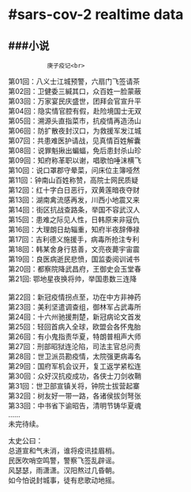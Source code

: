 #sars-cov-2 realtime data
====


###小说
-----
               庚子疫记<br>
第01回：八义士江城预警，六扇门飞签请茶<br>
第02回：卫健委三緘其口，众百姓一脸蒙蔽<br>
第03回：万家宴民庆盛世，团拜会官宣升平<br>
第04回：隐实情官腔有假，赴险境国士无双<br>
第05回：溯源头直指菜市，抗疫情再造汤山<br>
第06回：防扩散夜封汉口，为救援军发江城<br>
第07回：共患难医护请战，见真情百姓解囊<br>
第08回：说罪魁揪出蝙蝠，免后患封杀山珍<br>
第09回：知府称革职以谢，唱歌怕唾沫横飞<br>
第10回：说口罩郡守晕菜，问床位主簿哑然<br>
第11回：钟南山百姓称赞，高院士网民质疑<br>
第12回：红十字白日恶行，双黄莲暗夜夺财<br>
第13回：湖南禽流感再发，川西小地震又来<br>
第14回：街区抗战查路条，举国不容武汉人<br>
第15回：患难之际见人性，日韩原来非寇仇<br>
第16回：大理朗日劫辎重，知府半夜辞俸禄<br>
第17回：吉利德义施援手，病毒所抢注专利<br>
第18回：韩某舍身行慈善，文亮夜薨宇宙震<br>
第19回：良医病逝民悲愤，国监委阅训诫书<br>
第20回：都察院降武昌府，王御史会玉堂春<br>
第21回: 鄂地星夜换将帅，举国患数三连降<br>      
第22回：新冠疫情拐点至，功在中方非神药<br>
第23回：美利坚遣调查组，御林军占武毒所<br>
第24回：十六州驰援荆楚，新冠病论文首发<br>
第25回：轻回首病入全球，欧盟会各怀鬼胎<br>
第26回：有小鬼指责华夏，特朗普相声大师<br>
第27回：刑部昭狱连沦陷，司法主官总问责<br>
第28回：世卫派员勘疫情，太院强更病毒名<br>
第29回：国府军机会议开，复工返学紧松连<br>
第30回：众好汉抗疫成功，各侠士刀剑收鞘<br>
第31回：世卫部宣镇关将，钟院士拔营起寨<br>
第32回：树友好一带一路，各诸侯拔剑弩张<br>
第33回：中书省下谕昭告，清明节铸华夏魂<br>
……<br>
未完待续。<br>

太史公曰：<br>
总道宣和气未消，谁将疫讯挂眉梢。<br>
民医吹哨空鸣警，警察飞签乱辟谣。<br>
风瑟瑟，雨潇潇。汉阳熬过几昏朝。<br>
如今怕说封城事，徒有悲歌动地摇。<br>
<br>
